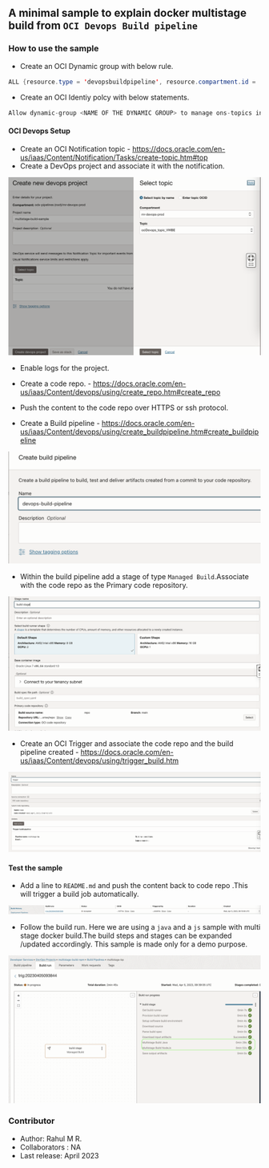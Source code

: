 ## A minimal sample to explain docker multistage build from `OCI Devops Build pipeline`

### How to use the sample

- Create an OCI Dynamic group with below rule.

```java
ALL {resource.type = 'devopsbuildpipeline', resource.compartment.id = 'OCID OF YOUR COMPARTMENT'}
```

- Create an OCI Identiy polcy with below statements.

```java
Allow dynamic-group <NAME OF THE DYNAMIC GROUP> to manage ons-topics in compartment <NAME OF THE COMPARTMENT>
```

#### OCI Devops Setup

- Create an OCI Notification topic - https://docs.oracle.com/en-us/iaas/Content/Notification/Tasks/create-topic.htm#top
- Create a DevOps project and associate it with the notification.

![](images/oci-devops-project.png)

- Enable logs for the project.

- Create a code repo. - https://docs.oracle.com/en-us/iaas/Content/devops/using/create_repo.htm#create_repo

- Push the content to the code repo over HTTPS or ssh protocol.

- Create a Build pipeline - https://docs.oracle.com/en-us/iaas/Content/devops/using/create_buildpipeline.htm#create_buildpipeline

![](images/oci-build-pipeline.png)

- Within the build pipeline add a stage of type `Managed Build`.Associate with the code repo as the Primary code repository.

![](images/oci-build-stages.png)

- Create an OCI Trigger and associate the code repo and the build pipeline created - https://docs.oracle.com/en-us/iaas/Content/devops/using/trigger_build.htm

![](images/oci-devops-trigger.png)

#### Test the sample

- Add a line to `README.md` and push the content back to code repo .This will trigger a build job automatically.

![](images/oci-devops-trigger-new.png)

- Follow the build run. Here we are using a `java` and a `js` sample with multi stage docker build.The build steps and stages can be expanded /updated accordingly. This sample is made only for a demo purpose.

![](images/oci-build-op.png)


### Contributor 

- Author: Rahul M R.
- Collaborators : NA
- Last release: April 2023